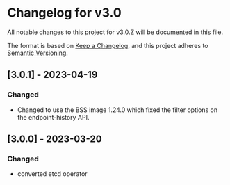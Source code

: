 # Changelog for v3.0

All notable changes to this project for v3.0.Z will be documented in this file.

The format is based on [Keep a Changelog](https://keepachangelog.com/en/1.0.0/),
and this project adheres to [Semantic Versioning](https://semver.org/spec/v2.0.0.html).


## [3.0.1] - 2023-04-19

### Changed

- Changed to use the BSS image 1.24.0 which fixed the filter options on the endpoint-history API.

## [3.0.0] - 2023-03-20

### Changed

- converted etcd operator
